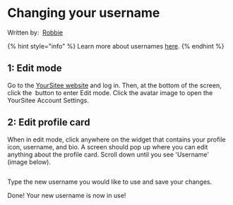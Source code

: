 # Changing your username

Written by: <img src="../.gitbook/assets/contributors/robskan (2).png" alt="" data-size="line"> [Robbie](../contributors.md#robskan)

{% hint style="info" %}
Learn more about usernames [here](../faq/in-short/profile-card/names.md).
{% endhint %}

## 1: Edit mode

Go to the [YourSitee website](https://yoursit.ee) and log in. Then, at the bottom of the screen, click the <img src="../.gitbook/assets/Edit%20Button%20(1).png" alt="" data-size="line"> button to enter Edit mode. Click the avatar image to open the YourSitee Account Settings.

## 2: Edit profile card

When in edit mode, click anywhere on the widget that contains your profile icon, username, and bio. A screen should pop up where you can edit anything about the profile card. Scroll down until you see 'Username' (image below).

<figure><img src="../.gitbook/assets/chrome_CASRbiBAb0.png" alt=""><figcaption></figcaption></figure>

Type the new username you would like to use and save your changes.

Done! Your new username is now in use!
